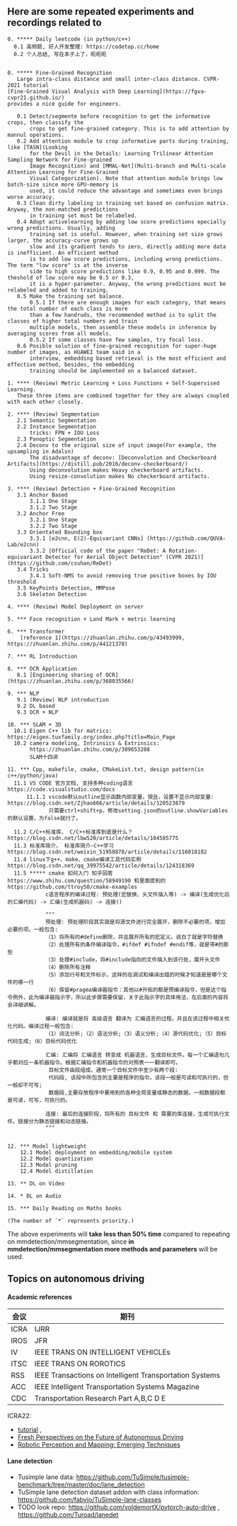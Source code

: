 Here are some repeated experiments and recordings related to
--

```
0. ***** Daily leetcode (in python/c++)
  0.1 高频题, 好人开发整理: https://codetop.cc/home
  0.2 个人总结, 写在本子上了，呃呃呃


0. ***** Fine-Grained Recognition
   Large intra-class distance and small inter-class distance. CVPR-2021 tutorial 
[Fine-Grained Visual Analysis with Deep Learning](https://fgva-cvpr21.github.io/)
provides a nice guide for engineers.

   0.1 Detect/segmente before recognition to get the informative crops, then classify the
       crops to get fine-grained category. This is to add attention by mannul operations.
   0.2 Add attention module to crop informative parts during training, like [TASN](Looking 
       for the Devil in the Details: Learning Trilinear Attention Sampling Network for Fine-grained 
       Image Recognition) and [MMAL-Net](Multi-branch and Multi-scale Attention Learning for Fine-Grained 
       Visual Categorization). Note that attention module brings low batch-size since more GPU-memory is 
       used, it could reduce the advantage and sometimes even brings worse accuracy.
   0.3 Clean dirty labeling in training set based on confusion matrix. Anyway, the non-matched predictions 
       in training set must be relabeled.
   0.4 Adopt activelearning by adding low score predictions epecially wrong predictions. Usually, adding 
       training set is useful. However, when training set size grows larger, the accuracy-curve grows up 
       slow and its gradient tends to zero, directly adding more data is inefficient. An efficient method
       is to add low score predictions, including wrong predictions. The term "low score" is at the inverse
       side to high score predictions like 0.9, 0.95 and 0.999. The theshold of low score may be 0.5 or 0.3,
       it is a hyper-parameter. Anyway, the wrong predictions must be relabeled and added to training.   
   0.5 Make the training set balance. 
       0.5.1 If there are enough images for each category, that means the total number of each class is more 
       than a few handruds, the recommended method is to split the classes of higher total numbers and train 
       multiple models, then assemble these models in inference by averaging scores from all models. 
       0.5.2 If some classes have few samples, try focal loss.
   0.6 Posible solution of fine-grained recognition for super-huge number of images, as HUAWEI team said in a 
       interview, embedding based retrieval is the most efficient and effective method, besides, the embedding
       training should be implemented on a balanced dataset.

1. **** (Review) Metric Learning + Loss Functions + Self-Supervised Learning.
   These three items are combined together for they are always coupled with each other closely.

2. **** (Review) Segmentation
   2.1 Semantic Segmentation
   2.2 Instance Segmentation
       tricks: FPN + IOU Loss 
   2.3 Panoptic Segmentation
   2.4 Deconv to the original size of input image(For example, the upsampling in Adalsn)
       The disadvantage of deconv: [Deconvolution and Checkerboard Artifacts](https://distill.pub/2016/deconv-checkerboard/)
       Using deconvolution makes Heavy checkerboard artifacts.
       Using resize-convolution makes No checkerboard artifacts.

3. **** (Review) Detection + Fine-Grained Recognition
   3.1 Anchor Based
       3.1.1 One Stage
       3.1.2 Two Stage
   3.2 Anchor Free
       3.2.1 One Stage
       3.2.2 Two Stage
   3.3 Orientated Bounding box
       3.3.1 [e2cnn, E(2)-Equivariant CNNs] (https://github.com/QUVA-Lab/e2cnn)
       3.3.2 [Official code of the paper "ReDet: A Rotation-equivariant Detector for Aerial Object Detection" (CVPR 2021)] (https://github.com/csuhan/ReDet)
   3.4 Tricks
       3.4.1 Soft-NMS to avoid removing true positive boxes by IOU threshold
   3.5 KeyPoints Detection, MMPose
   3.6 Skeleton Detection

4. **** (Review) Model Deployment on server

5. *** Face recognition + Land Mark + metric learning

6. *** Transformer
    [reference 1](https://zhuanlan.zhihu.com/p/43493999, https://zhuanlan.zhihu.com/p/44121378)

7. *** RL Introduction

8. *** OCR Application 
   8.1 [Engineering sharing of OCR](https://zhuanlan.zhihu.com/p/368035566)  

9. *** NLP
   9.1 (Review) NLP introduction
   9.2 DL based
   9.3 OCR + NLP

10. *** SLAM + 3D 
  10.1 Eigen C++ lib for matrics:  https://eigen.tuxfamily.org/index.php?title=Main_Page 
  10.2 camera modeling, Intrinsics & Extrinsics: 
       https://zhuanlan.zhihu.com/p/389653208 
       SLAM十四讲

11. *** Cpp, makefile, cmake, CMakeList.txt, design pattern(in c++/python/java)
  11.1 VS CODE 官方文档, 支持多种coding语言 https://code.visualstudio.com/docs 
      11.1.1 vscode默认outline显示函数内部变量，很丑，设置不显示内部变量: https://blog.csdn.net/Zjhao666/article/details/120523879 
             只需要ctrl+shift+p，修改setting.json的outline.showVariables的默认设置，为false就行了。

  11.2 C/C++标准库， C/C++标准库到底是什么？ https://blog.csdn.net/lbw520/article/details/104585775
  11.3 标准库简介， 标准库简介—C++学习 https://blog.csdn.net/weixin_51958878/article/details/116010182
  11.4 linux下g++、make、cmake编译工具代码实例 https://blog.csdn.net/qq_39975542/article/details/124318369
  11.5 ***** cmake 如何入门 知乎回答 https://www.zhihu.com/question/58949190 和里面提到的 https://github.com/ttroy50/cmake-examples 
            c语言程序的编译过程: 预处理(宏替换、头文件插入等) -> 编译(生成优化后的汇编代码) -> 汇编(生成机器码) -> 连接()
            
            """
            预处理: 预处理阶段其实就是将源文件进行完全展开，删除不必要的项，增加必要的项。一般包含:
            （1）将所有的#define删除，并且展开所有的宏定义。说白了就是字符替换
            （2）处理所有的条件编译指令，#ifdef #ifndef #endif等，就是带#的那些
            （3）处理#include，将#include指向的文件插入到该行处，展开头文件
            （4）删除所有注释
            （5）添加行号和文件标示，这样的在调试和编译出错的时候才知道是是哪个文件的哪一行
            （6）保留#pragma编译器指令：其他以#开拓的都是预编译指令，但是这个指令例外，此为编译器指示字，所以此步骤需要保留，关于此指示字的具体用法，在后面的内容将会详细讲解。

            编译: 编译就是将 高级语言 翻译为 汇编语言的过程。并且在该过程中相关优化代码。编译过程一般包含:
            （1）词法分析;（2）语法分析;（3）语义分析;（4）源代码优化;（5）目标代码生成;（6）目标代码优化

            汇编: 汇编将 汇编语言 转变成 机器语言，生成目标文件。每一个汇编语句几乎都对应一条机器指令。根据汇编指令和机器指令的对照表一一翻译即可。
             目标文件由段组成。通常一个目标文件中至少有两个段: 
             代码段, 该段中所包含的主要是程序的指令。该段一般是可读和可执行的，但一般却不可写; 
             数据段,主要存放程序中要用到的各种全局变量或静态的数据。一般数据段都是可读，可写，可执行的。

            连接: 最后的连接阶段，将所有的 目标文件 和 需要的库连接，生成可执行文件。链接分为静态链接和动态链接。
            """
  

12. *** Model lightweight
    12.1 Model deployment on embedding/mobile system
    12.2 Model quantization
    12.3 Model pruning 
    12.4 Model distillation

13. ** DL on Video

14. * DL on Audio

15. *** Daily Reading on Maths books

(The number of `*` represents priority.)
```

The above experiments will **take less than 50% time** compared to repeating on mmdetection/mmsegmentation, since **in 
mmdetection/mmsegmentation more methods and parameters** will be used.


Topics on autonomous driving
--

#### Academic references

|会议| 期刊
| ---- | ---- |
| ICRA | IJRR |
| IROS | JFR |
| IV | IEEE TRANS ON INTELLIGENT VEHICLEs |
| ITSC | IEEE TRANS ON ROROTICS |
| RSS | IEEE Transactions on Intelligent Transportation Systems |
| ACC | IEEE Intelligent Transportation Systems Magazine |
| CDC | Transportation Research Part A,B,C D E |

ICRA22: 
* [tutorial](https://www.icra2022.org/program/workshops-and-tutorials) , 
* [Fresh Perspectives on the Future of Autonomous Driving](https://www.icra2022av.org/%20)
* [Robotic Perception and Mapping: Emerging Techniques](https://sites.google.com/view/ropm)

#### Lane detection

* Tusimple lane data:  https://github.com/TuSimple/tusimple-benchmark/tree/master/doc/lane_detection
* TuSimple lane detection dataset addon with class information:  https://github.com/fabvio/TuSimple-lane-classes 
* TODO look repo: https://github.com/voldemortX/pytorch-auto-drive , https://github.com/Turoad/lanedet
